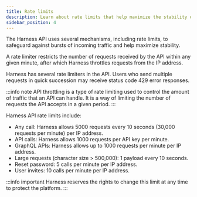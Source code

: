 ```yaml
---
title: Rate limits
description: Learn about rate limits that help maximize the stability of the Harness API.
sidebar_position: 4
---
```


The Harness API uses several mechanisms, including rate limits, to safeguard against bursts of incoming traffic and help maximize stability.

A rate limiter restricts the number of requests received by the API within any given minute, after which Harness throttles requests from the IP address.

Harness has several rate limiters in the API. Users who send multiple requests in quick succession may receive status code 429 error responses.

:::info note
API throttling is a type of rate limiting used to control the amount of traffic that an API can handle. It is a way of limiting the number of requests the API accepts in a given period.
:::

Harness API rate limits include:

- Any call: Harness allows 5000 requests every 10 seconds (30,000 requests per minute) per IP address.
- API calls: Harness allows 1000 requests per API key per minute.
- GraphQL APIs: Harness allows up to 1000 requests per minute per IP address.
- Large requests (character size > 500,000): 1 payload every 10 seconds.
- Reset password: 5 calls per minute per IP address.
- User invites: 10 calls per minute per IP address.

:::info important
Harness reserves the rights to change this limit at any time to protect the platform.
:::
